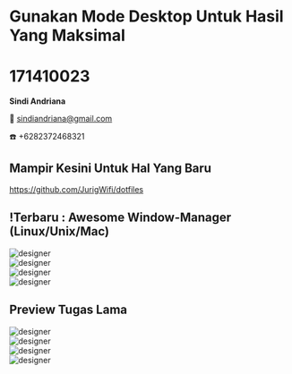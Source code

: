 # Gunakan Mode Desktop Untuk Hasil Yang Maksimal

# 171410023
**Sindi Andriana**

:e-mail: sindiandriana@gmail.com

:telephone: +6282372468321

## Mampir Kesini Untuk Hal Yang Baru
https://github.com/JurigWifi/dotfiles

## !Terbaru : Awesome Window-Manager (Linux/Unix/Mac)
![designer](https://raw.githubusercontent.com/univmajalengka/171410023/master/Screenshot/Awesome-Desktop.png) <br />
![designer](https://raw.githubusercontent.com/univmajalengka/171410023/master/Screenshot/Awesome-VIM.png) <br />
![designer](https://raw.githubusercontent.com/univmajalengka/171410023/master/Screenshot/Awesome-Thunar.png) <br />
![designer](https://raw.githubusercontent.com/univmajalengka/171410023/master/Screenshot/Awesome-NCMCPP_Music.png) <br />

## Preview Tugas Lama
![designer](https://raw.githubusercontent.com/univmajalengka/171410023/master/Screenshot/designer-database.pnAwesome-NCMCPP_Music.pngg) <br />
![designer](https://raw.githubusercontent.com/univmajalengka/171410023/master/Screenshot/View_Daftar_Karyawan.png) <br />
![designer](https://raw.githubusercontent.com/univmajalengka/171410023/master/Screenshot/View_Daftar_Absen.png) <br />
![designer](https://raw.githubusercontent.com/univmajalengka/171410023/master/Screenshot/View_Daftar_Lembur.png) <br />
